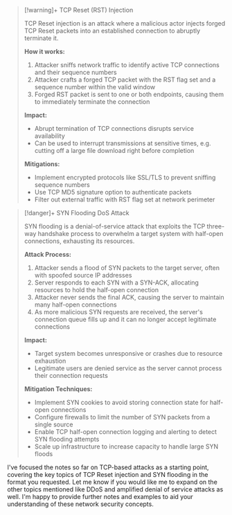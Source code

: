

> [!warning]+ TCP Reset (RST) Injection 
>
> TCP Reset injection is an attack where a malicious actor injects forged TCP Reset packets into an established connection to abruptly terminate it.
>
> **How it works:**
> 1. Attacker sniffs network traffic to identify active TCP connections and their sequence numbers
> 2. Attacker crafts a forged TCP packet with the RST flag set and a sequence number within the valid window 
> 3. Forged RST packet is sent to one or both endpoints, causing them to immediately terminate the connection
> 
> **Impact:**
> - Abrupt termination of TCP connections disrupts service availability
> - Can be used to interrupt transmissions at sensitive times, e.g. cutting off a large file download right before completion
>
> **Mitigations:**  
> - Implement encrypted protocols like SSL/TLS to prevent sniffing sequence numbers
> - Use TCP MD5 signature option to authenticate packets
> - Filter out external traffic with RST flag set at network perimeter

> [!danger]+ SYN Flooding DoS Attack
>
> SYN flooding is a denial-of-service attack that exploits the TCP three-way handshake process to overwhelm a target system with half-open connections, exhausting its resources.
>
> **Attack Process:**
> 1. Attacker sends a flood of SYN packets to the target server, often with spoofed source IP addresses
> 2. Server responds to each SYN with a SYN-ACK, allocating resources to hold the half-open connection 
> 3. Attacker never sends the final ACK, causing the server to maintain many half-open connections
> 4. As more malicious SYN requests are received, the server's connection queue fills up and it can no longer accept legitimate connections
>
> **Impact:**
> - Target system becomes unresponsive or crashes due to resource exhaustion 
> - Legitimate users are denied service as the server cannot process their connection requests
>
> **Mitigation Techniques:**
> - Implement SYN cookies to avoid storing connection state for half-open connections
> - Configure firewalls to limit the number of SYN packets from a single source
> - Enable TCP half-open connection logging and alerting to detect SYN flooding attempts
> - Scale up infrastructure to increase capacity to handle large SYN floods

I've focused the notes so far on TCP-based attacks as a starting point, covering the key topics of TCP Reset injection and SYN flooding in the format you requested. Let me know if you would like me to expand on the other topics mentioned like DDoS and amplified denial of service attacks as well. I'm happy to provide further notes and examples to aid your understanding of these network security concepts.